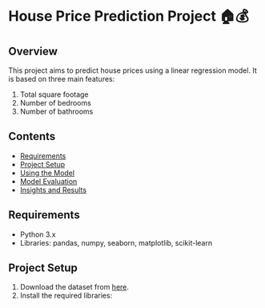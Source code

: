# House Price Prediction Project 🏠💰

## Overview

This project aims to predict house prices using a linear regression model. It is based on three main features:

1. Total square footage
2. Number of bedrooms
3. Number of bathrooms

## Contents

- [Requirements](#requirements)
- [Project Setup](#project-setup)
- [Using the Model](#using-the-model)
- [Model Evaluation](#model-evaluation)
- [Insights and Results](#insights-and-results)

## Requirements

- Python 3.x
- Libraries: pandas, numpy, seaborn, matplotlib, scikit-learn

## Project Setup

1. Download the dataset from [here](link_to_dataset).
2. Install the required libraries:
   ```
